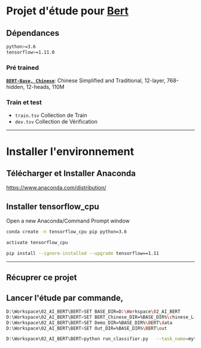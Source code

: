 # Projet d'étude pour [Bert](https://github.com/google-research/bert)

## Dépendances
``` bash
python>=3.6
tensorflow>=1.11.0
```
### Pré trained
**[`BERT-Base, Chinese`](https://storage.googleapis.com/bert_models/2018_11_03/chinese_L-12_H-768_A-12.zip)**:
    Chinese Simplified and Traditional, 12-layer, 768-hidden, 12-heads, 110M

### Train et test
- `train.tsv` Collection de Train
- `dev.tsv` Collection de Vérification

----
# Installer l'environnement


## Télécharger et Installer Anaconda
https://www.anaconda.com/distribution/

## Installer tensorflow_cpu
Open a new Anaconda/Command Prompt window

``` bash
conda create -n tensorflow_cpu pip python=3.6

activate tensorflow_cpu

pip install --ignore-installed --upgrade tensorflow==1.11

```

----
## Récuprer ce projet

## Lancer l'étude par commande,

``` bash
D:\Workspace\02_AI_BERT\BERT>SET BASE_DIR=D:\Workspace\02_AI_BERT
D:\Workspace\02_AI_BERT\BERT>SET BERT_Chinese_DIR=%BASE_DIR%\chinese_L-12_H-768_A-12
D:\Workspace\02_AI_BERT\BERT>SET Demo_DIR=%BASE_DIR%\BERT\data
D:\Workspace\02_AI_BERT\BERT>SET Out_DIR=%BASE_DIR%\BERT\out

D:\Workspace\02_AI_BERT\BERT>python run_classifier.py   --task_name=mytask   --do_train=true   --do_eval=true   --data_dir=%Demo_DIR%   --vocab_file=%BERT_Chinese_DIR%\vocab.txt   --bert_config_file=%BERT_Chinese_DIR%\bert_config.json   --init_checkpoint=%BERT_Chinese_DIR%\bert_model.ckpt   --max_seq_length=128   --train_batch_size=32   --learning_rate=2e-5   --num_train_epochs=3.0   --output_dir=%Out_DIR%
```
